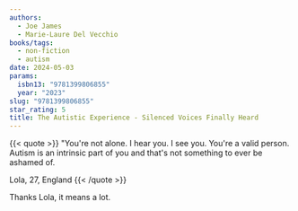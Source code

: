 ```yaml
---
authors:
  - Joe James
  - Marie-Laure Del Vecchio
books/tags:
  - non-fiction
  - autism
date: 2024-05-03
params:
  isbn13: "9781399806855"
  year: "2023"
slug: "9781399806855"
star_rating: 5
title: The Autistic Experience - Silenced Voices Finally Heard
---
```

{{< quote >}}
"You're not alone. I hear you. I see you. You're a valid person. Autism is an intrinsic part of you and that's not something to ever be ashamed of.

Lola, 27, England
{{< /quote >}}

Thanks Lola, it means a lot.

<!--more-->

